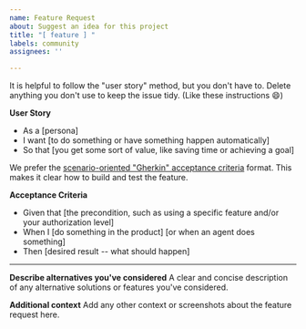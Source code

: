 ```yaml
---
name: Feature Request
about: Suggest an idea for this project
title: "[ feature ] "
labels: community
assignees: ''

---
```


It is helpful to follow the "user story" method, but you don't have to. Delete anything you don't use to keep the issue tidy. (Like these instructions :smile:)

**User Story**
- As a [persona]
- I want [to do something or have something happen automatically]
- So that [you get some sort of value, like saving time or achieving a goal]

We prefer the [scenario-oriented "Gherkin" acceptance criteria](https://www.altexsoft.com/blog/acceptance-criteria-purposes-formats-and-best-practices/#h.a2wnssy5ij97) format. This makes it clear how to build and test the feature.

**Acceptance Criteria**
- Given that [the precondition, such as using a specific feature and/or your authorization level]
- When I [do something in the product] [or when an agent does something]
- Then [desired result -- what should happen]

---
**Describe alternatives you've considered**
A clear and concise description of any alternative solutions or features you've considered.

**Additional context**
Add any other context or screenshots about the feature request here.
